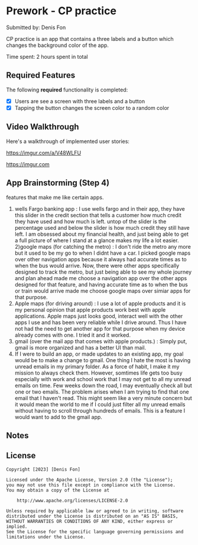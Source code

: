 # Prework - CP practice

Submitted by: Denis Fon

CP practice is an app that contains a three labels and a button which changes the background color of the app.

Time spent: 2 hours spent in total

## Required Features

The following **required** functionality is completed:

- [x] Users are see a screen with three labels and a button
- [x] Tapping the button changes the screen color to a random color
 
## Video Walkthrough

Here's a walkthrough of implemented user stories:

https://imgur.com/a/V48WLFU

<!-- Replace this with whatever GIF tool you used! -->
https://imgur.com

## App Brainstorming (Step 4)
features that make me like certain apps.
1) wells Fargo banking app : I use wells fargo and in their app, they have this slider in the credit section that tells a customer how much credit they have used and how much is left. untop of the slider is the percentage used and below the slider is how much credit they still have left. I am obsessed about my financial health, and just being able to get a full picture of where I stand at a glance makes my life a lot easier.
2)google maps (for catching the metro) : I don't ride the metro any more but it used to be my go to when I didnt have a car. I picked google maps over other navigation apps because it always had accurate times as to when the bus would arrive. Now, there were other apps specifically designed to track the metro, but just being able to see my whole journey and plan ahead made me choose a navigation app over the other apps designed for that feature, and having accurate time as to when the bus or train would arrive made me choose google maps over simiar apps for that purpose.
3) Apple maps (for driving around) : I use a lot of apple products and it is my personal opinion that apple products work best with apple applications. Apple maps just looks good, interact well with the other apps I use and has been very reliable while I drive around. Thus I have not had the need to get another app for that purpose when my device already comes with one. I tried it and it worked.
4) gmail (over the mail app that comes with apple products.) : Simply put, gmail is more organized and has a better UI than mail.
5) If I were to build an app, or made updates to an existing app, my goal would be to make a change to gmail. One thing I hate the most is having unread emails in my primary folder. As a force of habit, I make it my mission to always check them. However, somtimes life gets too busy especially with work and school work that I may not get to all my unread emails on time. Few weeks down the road, I may eventually check all but one or two emails. The problem arises when I am trying to find that one email that I haven't read. This might seem like a very minute concern but it would mean the world to me if I could just filter all my unread emails without having to scroll through hundreds of emails. This is a feature I would want to add to the gmail app.

## Notes

## License

    Copyright [2023] [Denis Fon]

    Licensed under the Apache License, Version 2.0 (the "License");
    you may not use this file except in compliance with the License.
    You may obtain a copy of the License at

        http://www.apache.org/licenses/LICENSE-2.0

    Unless required by applicable law or agreed to in writing, software
    distributed under the License is distributed on an "AS IS" BASIS,
    WITHOUT WARRANTIES OR CONDITIONS OF ANY KIND, either express or implied.
    See the License for the specific language governing permissions and
    limitations under the License.
